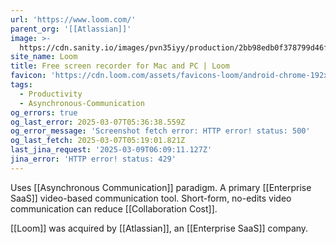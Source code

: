 ```yaml
---
url: 'https://www.loom.com/'
parent_org: '[[Atlassian]]'
image: >-
  https://cdn.sanity.io/images/pvn35iyy/production/2bb98edb0f378799d46fc7aa3564b9ad28604073-1200x627.png
site_name: Loom
title: Free screen recorder for Mac and PC | Loom
favicon: 'https://cdn.loom.com/assets/favicons-loom/android-chrome-192x192.png'
tags:
  - Productivity
  - Asynchronous-Communication
og_errors: true
og_last_error: 2025-03-07T05:36:38.559Z
og_error_message: 'Screenshot fetch error: HTTP error! status: 500'
og_last_fetch: 2025-03-07T05:19:01.821Z
last_jina_request: '2025-03-09T06:09:11.127Z'
jina_error: 'HTTP error! status: 429'
---
```


Uses [[Asynchronous Communication]] paradigm.  A primary [[Enterprise SaaS]] video-based communication tool.  Short-form, no-edits video communication can reduce [[Collaboration Cost]]. 

[[Loom]] was acquired by [[Atlassian]], an [[Enterprise SaaS]] company.  





